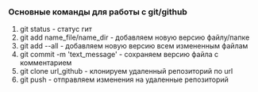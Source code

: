 ### Основные команды для работы с git/github


1. git status - статус гит
2. git add name_file/name_dir - добавляем новую версию файлу/папке
3. git add --all - добавляем новую версию всем измененным файлам
4. git commit -m 'text_message' - сохраняем версию файла с комментарием
5. git clone url_github - клонируем удаленный репозиторий по url
6. git push - отправляем изменения на удаленные репозиторий